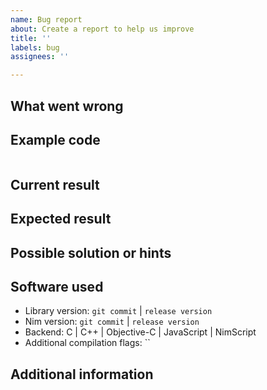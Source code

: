 ```yaml
---
name: Bug report
about: Create a report to help us improve
title: ''
labels: bug
assignees: ''

---
```


## What went wrong

## Example code

```nim
```

## Current result

## Expected result

## Possible solution or hints

## Software used

- Library version: `git commit` | `release version`
- Nim version: `git commit` | `release version`
- Backend: C | C++ | Objective-C | JavaScript | NimScript
- Additional compilation flags: ``

## Additional information
